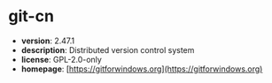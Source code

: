 # git-cn

- **version**: 2.47.1
- **description**: Distributed version control system
- **license**: GPL-2.0-only
- **homepage**: [https://gitforwindows.org](https://gitforwindows.org)

